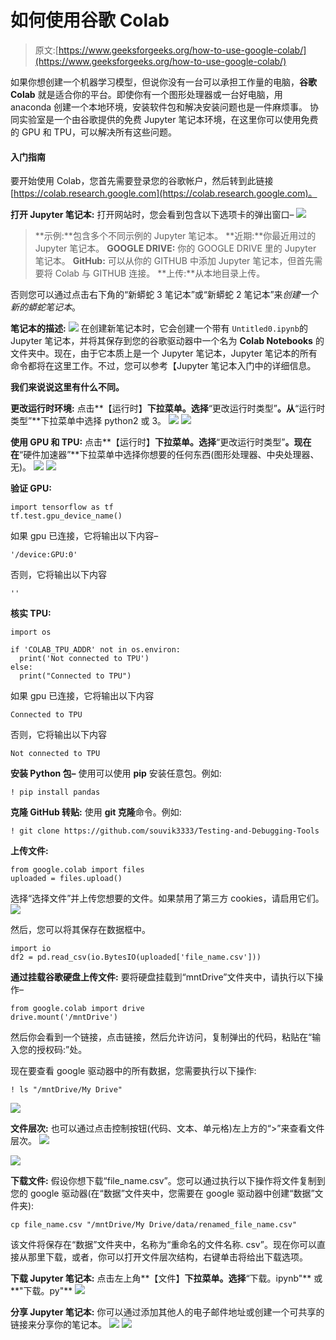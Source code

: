 # 如何使用谷歌 Colab

> 原文:[https://www.geeksforgeeks.org/how-to-use-google-colab/](https://www.geeksforgeeks.org/how-to-use-google-colab/)

如果你想创建一个机器学习模型，但说你没有一台可以承担工作量的电脑，**谷歌 Colab** 就是适合你的平台。即使你有一个图形处理器或一台好电脑，用 anaconda 创建一个本地环境，安装软件包和解决安装问题也是一件麻烦事。
协同实验室是一个由谷歌提供的免费 Jupyter 笔记本环境，在这里你可以使用免费的 GPU 和 TPU，可以解决所有这些问题。

#### 入门指南

要开始使用 Colab，您首先需要登录您的谷歌帐户，然后转到此链接[https://colab.research.google.com](https://colab.research.google.com)。

**打开 Jupyter 笔记本:**
打开网站时，您会看到包含以下选项卡的弹出窗口–
![](img/ed9a87de3a0afe126f6d1d02169ab362.png)

> **示例:**包含多个不同示例的 Jupyter 笔记本。
> **近期:**你最近用过的 Jupyter 笔记本。
> **GOOGLE DRIVE:** 你的 GOOGLE DRIVE 里的 Jupyter 笔记本。
> **GitHub:** 可以从你的 GITHUB 中添加 Jupyter 笔记本，但首先需要将 Colab 与 GITHUB 连接。
> **上传:**从本地目录上传。

否则您可以通过点击右下角的“新蟒蛇 3 笔记本”或“新蟒蛇 2 笔记本”来*创建一个新的蟒蛇笔记本*。

**笔记本的描述:**
![](img/eb7cf403bbfa8177c55f5b3ed960fe44.png)
在创建新笔记本时，它会创建一个带有 `Untitled0.ipynb`的 Jupyter 笔记本，并将其保存到您的谷歌驱动器中一个名为 **Colab Notebooks** 的文件夹中。现在，由于它本质上是一个 Jupyter 笔记本，Jupyter 笔记本的所有命令都将在这里工作。不过，您可以参考【Jupyter 笔记本入门中的详细信息。

**我们来说说这里有什么不同。**

**更改运行时环境:**
点击**【运行时】**下拉菜单。选择**“更改运行时类型”**。从**“运行时类型”**下拉菜单中选择 python2 或 3。
![](img/282a69be5fbc47c4817eb9fdcdad0f1e.png) ![](img/6c97a60c25a5cdc9a7c8f1aa4466a43d.png)

**使用 GPU 和 TPU:**
点击**【运行时】**下拉菜单。选择**“更改运行时类型”**。现在在**“硬件加速器”**下拉菜单中选择你想要的任何东西(图形处理器、中央处理器、无)。
![](img/282a69be5fbc47c4817eb9fdcdad0f1e.png)
![](img/7f332d944ef3f767cbdc1a833747d9a1.png)

**验证 GPU:**

```
import tensorflow as tf
tf.test.gpu_device_name()
```

如果 gpu 已连接，它将输出以下内容–

```
'/device:GPU:0'

```

否则，它将输出以下内容

```
''

```

**核实 TPU:**

```
import os

if 'COLAB_TPU_ADDR' not in os.environ:
  print('Not connected to TPU')
else:
  print("Connected to TPU")
```

如果 gpu 已连接，它将输出以下内容

```
Connected to TPU

```

否则，它将输出以下内容

```
Not connected to TPU

```

**安装 Python 包–**
使用可以使用 **pip** 安装任意包。例如:

```
! pip install pandas
```

**克隆 GitHub 转贴:**
使用 **git 克隆**命令。例如:

```
! git clone https://github.com/souvik3333/Testing-and-Debugging-Tools
```

**上传文件:**

```
from google.colab import files
uploaded = files.upload()
```

选择“选择文件”并上传您想要的文件。如果禁用了第三方 cookies，请启用它们。
![](img/5d42f804ebf8f53d89dcf9b496fd9c65.png)

然后，您可以将其保存在数据框中。

```
import io
df2 = pd.read_csv(io.BytesIO(uploaded['file_name.csv']))
```

**通过挂载谷歌硬盘上传文件:**
要将硬盘挂载到“mntDrive”文件夹中，请执行以下操作–

```
from google.colab import drive
drive.mount('/mntDrive')
```

然后你会看到一个链接，点击链接，然后允许访问，复制弹出的代码，粘贴在“输入您的授权码:”处。

现在要查看 google 驱动器中的所有数据，您需要执行以下操作:

```
! ls "/mntDrive/My Drive"
```

![](img/a94c55bbc751ed1eb201b7b0fd32cd3e.png)

**文件层次:**
也可以通过点击控制按钮(代码、文本、单元格)左上方的“>”来查看文件层次。
![](img/a94c55bbc751ed1eb201b7b0fd32cd3e.png)

![](img/23a079d55378b9ff5f065863b9fd5dce.png)

**下载文件:**
假设你想下载“file_name.csv”。您可以通过执行以下操作将文件复制到您的 google 驱动器(在“数据”文件夹中，您需要在 google 驱动器中创建“数据”文件夹):

```
cp file_name.csv "/mntDrive/My Drive/data/renamed_file_name.csv"
```

该文件将保存在“数据”文件夹中，名称为“重命名的文件名称. csv”。现在你可以直接从那里下载，或者，你可以打开文件层次结构，右键单击将给出下载选项。

**下载 Jupyter 笔记本:**
点击左上角**【文件】**下拉菜单。选择**“下载。ipynb"** 或**"下载。py"**
![](img/e6669195852429dc9441f08585f42ec2.png)

**分享 Jupyter 笔记本:**
你可以通过添加其他人的电子邮件地址或创建一个可共享的链接来分享你的笔记本。
![](img/84f1b9667490a62f688efb5358329446.png)
![](img/ea9fc9708c90e734b879228e0ecded2e.png)